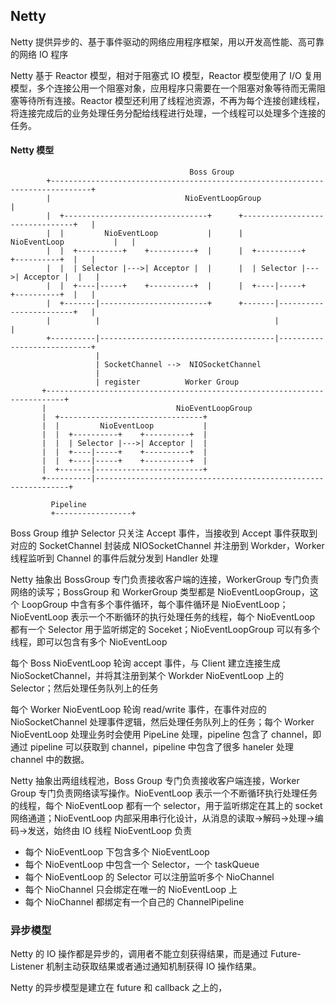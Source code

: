 ## Netty
Netty 提供异步的、基于事件驱动的网络应用程序框架，用以开发高性能、高可靠的网络 IO 程序

Netty 基于 Reactor 模型，相对于阻塞式 IO 模型，Reactor 模型使用了 I/O 复用模型，多个连接公用一个阻塞对象，应用程序只需要在一个阻塞对象等待而无需阻塞等待所有连接。Reactor 模型还利用了线程池资源，不再为每个连接创建线程，将连接完成后的业务处理任务分配给线程进行处理，一个线程可以处理多个连接的任务。



#### Netty 模型


```
                                        Boss Group
        +-------------------------------------------------------------------------------+  
        |                              NioEventLoopGroup                                |
        |  +--------------------------------+      +--------------------------------+   |
        |  |         NioEventLoop           |      |         NioEventLoop           |   |
        |  |  +----------+    +----------+  |      |  +----------+    +----------+  |   |
        |  |  | Selector |--->| Acceptor |  |      |  | Selector |--->| Acceptor |  |   |
        |  |  +----|-----+    +----------+  |      |  +----|-----+    +----------+  |   |
        |  +-------|------------------------+      +-------|------------------------+   |
        |          |                                       |                            |
        +----------|---------------------------------------|----------------------------+ 
                   |                                            
                   | SocketChannel -->  NIOSocketChannel
                   |
                   | register          Worker Group
       +--------------------------------------------------------------------------+
       |                             NioEventLoopGroup
       |  +--------------------------------+
       |  |         NioEventLoop           |
       |  |  +----------+    +----------+  |
       |  |  | Selector |--->| Acceptor |  |
       |  |  +----|-----+    +----------+  |
       |  |  +----|-----+    +----------+  |
       |  +-------|------------------------+
       +----------|----------------------------------------------------------------+

         Pipeline
         +-----------------+
```

Boss Group 维护 Selector 只关注 Accept 事件，当接收到 Accept 事件获取到对应的 SocketChannel 封装成 NIOSocketChannel 并注册到 Workder，Worker 线程监听到 Channel 的事件后就分发到 Handler 处理


Netty 抽象出 BossGroup 专门负责接收客户端的连接，WorkerGroup 专门负责网络的读写；BossGroup 和 WorkerGroup 类型都是 NioEventLoopGroup，这个 LoopGroup 中含有多个事件循环，每个事件循环是 NioEventLoop；NioEventLoop 表示一个不断循环的执行处理任务的线程，每个 NioEventLoop 都有一个 Selector 用于监听绑定的 Soceket；NioEventLoopGroup 可以有多个线程，即可以包含有多个 NioEventLoop

每个 Boss NioEventLoop 轮询 accept 事件，与 Client 建立连接生成 NioSocketChannel，并将其注册到某个 Workder NioEventLoop 上的 Selector；然后处理任务队列上的任务

每个 Worker NioEventLoop 轮询 read/write 事件，在事件对应的 NioSocketChannel 处理事件逻辑，然后处理任务队列上的任务；每个 Worker NioEventLoop 处理业务时会使用 PipeLine 处理，pipeline 包含了 channel，即通过 pipeline 可以获取到 channel，pipeline 中包含了很多 haneler 处理 channel 中的数据。


Netty 抽象出两组线程池，Boss Group 专门负责接收客户端连接，Worker Group 专门负责网络读写操作。NioEventLoop 表示一个不断循环执行处理任务的线程，每个 NioEventLoop 都有一个 selector，用于监听绑定在其上的 socket 网络通道；NioEventLoop 内部采用串行化设计，从消息的读取->解码->处理->编码->发送，始终由 IO 线程 NioEventLoop 负责

- 每个 NioEventLoop 下包含多个 NioEventLoop
- 每个 NioEventLoop 中包含一个 Selector，一个 taskQueue
- 每个 NioEventLoop 的 Selector 可以注册监听多个 NioChannel
- 每个 NioChannel 只会绑定在唯一的 NioEventLoop 上
- 每个 NioChannel 都绑定有一个自己的 ChannelPipeline


### 异步模型

Netty 的 IO 操作都是异步的，调用者不能立刻获得结果，而是通过 Future-Listener 机制主动获取结果或者通过通知机制获得 IO 操作结果。

Netty 的异步模型是建立在 future 和 callback 之上的，



